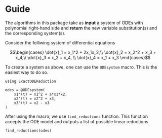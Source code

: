 # Guide

The algorithms in this package take as **input** a system of ODEs with polynomial right-hand side and **return** the new variable substitution(s) and the corresponding system(s).

Consider the folliwing system of differential equations

$$\begin{cases} 
\dot{x}_1 = x_1^2 + 2x_1x_2,\\ 
\dot{x}_2 =  x_2^2 + x_3 + x_4,\\ 
\dot{x}_3 = x_2 + x_4, \\
\dot{x}_4 = x_1 + x_3 
\end{cases}$$

To create a system as above, one can use the `ODEsystem` macro. This is the easiest way to do so.

```@example a
using ExactODEReduction

odes = @ODEsystem(
    x1'(t) = x1^2 + a*x1*x2,
    x2'(t) = x2^2 + x3,
    x3'(t) = x2 - x3
)
```

After using the macro, we use `find_reductions` function. This function accepts the ODE model and outputs a list of possible linear reductions.

```@example a
find_reductions(odes)
```
